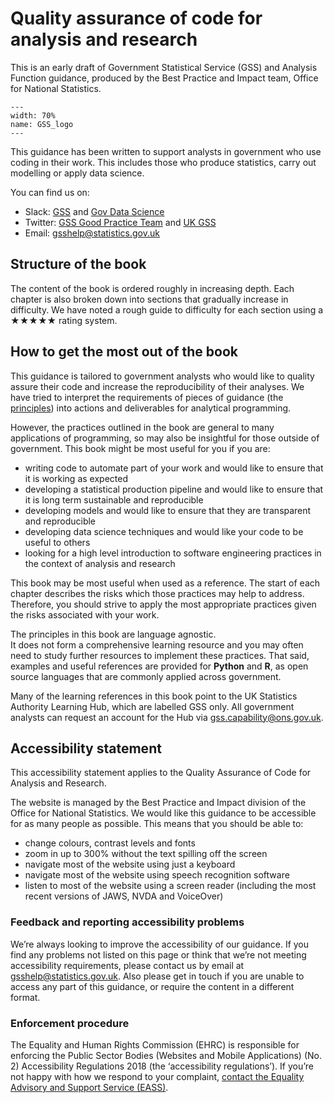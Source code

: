 
# Quality assurance of code for analysis and research

This is an early draft of Government Statistical Service (GSS) and Analysis Function guidance, produced by the Best Practice and Impact team, Office for National Statistics.

```{figure} ./_static/GSS_logo.jpg
---
width: 70%
name: GSS_logo
---
```

This guidance has been written to support analysts in government who use coding in their work.
This includes those who produce statistics, carry out modelling or apply data science.

You can find us on:
- Slack: [GSS](https://gov-stats-service.slack.com) and [Gov Data Science](https://govdatascience.slack.com)
- Twitter: [GSS Good Practice Team](https://twitter.com/gssgoodpractice) and [UK GSS](https://twitter.com/ukgss)
- Email: [gsshelp@statistics.gov.uk](mailto:gsshelp@statistics.gov.uk)


## Structure of the book

The content of the book is ordered roughly in increasing depth. 
Each chapter is also broken down into sections that gradually increase in difficulty. 
We have noted a rough guide to difficulty for each section using a ★★★★★ rating system.


## How to get the most out of the book

This guidance is tailored to government analysts who would like to quality assure their code and increase the reproducibility of their analyses.
We have tried to interpret the requirements of pieces of guidance (the [principles](/principles.html)) into actions and deliverables for analytical programming.

However, the practices outlined in the book are general to many applications of programming, so may also be insightful for those outside of government.
This book might be most useful for you if you are:

- writing code to automate part of your work and would like to ensure that it is working as expected
- developing a statistical production pipeline and would like to ensure that it is long term sustainable and reproducible
- developing models and would like to ensure that they are transparent and reproducible
- developing data science techniques and would like your code to be useful to others
- looking for a high level introduction to software engineering practices in the context of analysis and research

This book may be most useful when used as a reference. 
The start of each chapter describes the risks which those practices may help to address.
Therefore, you should strive to apply the most appropriate practices given the risks associated with your work.

The principles in this book are language agnostic.  
It does not form a comprehensive learning resource and you may often need to study further resources to implement these practices.
That said, examples and useful references are provided for **Python** and **R**, as open source languages that are commonly applied across government.

Many of the learning references in this book point to the UK Statistics Authority Learning Hub, which are labelled GSS only.
All government analysts can request an account for the Hub via [gss.capability@ons.gov.uk](mailto:gss.capability@ons.gov.uk).


## Accessibility statement

This accessibility statement applies to the Quality Assurance of Code for Analysis and Research.

The website is managed by the Best Practice and Impact division of the Office for National Statistics.
We would like this guidance to be accessible for as many people as possible.
This means that you should be able to:
* change colours, contrast levels and fonts
* zoom in up to 300% without the text spilling off the screen
* navigate most of the website using just a keyboard
* navigate most of the website using speech recognition software
* listen to most of the website using a screen reader (including the most recent versions of JAWS, NVDA and VoiceOver)


### Feedback and reporting accessibility problems

We’re always looking to improve the accessibility of our guidance.
If you find any problems not listed on this page or think that we’re not meeting accessibility requirements, please contact us by email at [gsshelp@statistics.gov.uk](mailto:gsshelp@statistics.gov.uk).
Also please get in touch if you are unable to access any part of this guidance, or require the content in a different format.


### Enforcement procedure

The Equality and Human Rights Commission (EHRC) is responsible for enforcing the Public Sector Bodies (Websites and Mobile Applications) (No. 2) Accessibility Regulations 2018 (the ‘accessibility regulations’). If you’re not happy with how we respond to your complaint, [contact the Equality Advisory and Support Service (EASS)](https://www.equalityadvisoryservice.com/).
